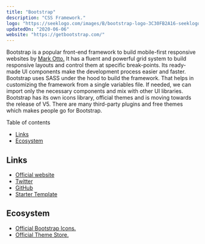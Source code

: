 ```yaml
---
title: "Bootstrap"
description: "CSS Framework."
logo: "https://seeklogo.com/images/B/bootstrap-logo-3C30FB2A16-seeklogo.com.png"
updatedOn: "2020-06-06"
website: "https://getbootstrap.com/"
---
```


Bootstrap is a popular front-end framework to build mobile-first responsive websites by [Mark Otto.](https://twitter.com/mdo) It has a fluent and powerful grid system to build responsive layouts and control them at specific break-points. Its ready-made UI components make the development process easier and faster. Bootstrap uses SASS under the hood to build the framework. That helps in customizing the framework from a single variables file. If needed, we can import only the necessary components and mix with other UI libraries. Bootstrap has its own icons library, official themes and is moving towards the release of V5. There are many third-party plugins and free themes which makes people go for Bootstrap.

Table of contents

- [Links](#links)
- [Ecosystem](#ecosystem)

## Links

- [Official website](https://getbootstrap.com/)
- [Twitter](https://twitter.com/getbootstrap)
- [GitHub](https://github.com/twbs/bootstrap)
- [Starter Template](https://getbootstrap.com/docs/4.5/getting-started/introduction/#starter-template)

## Ecosystem

- [Official Bootstrap Icons.](https://icons.getbootstrap.com/)
- [Official Theme Store.](https://themes.getbootstrap.com/)

